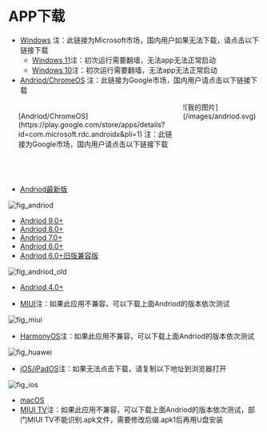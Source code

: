 # APP下载

* [Windows](https://apps.microsoft.com/store/detail/microsoft-%E8%BF%9C%E7%A8%8B%E6%A1%8C%E9%9D%A2/9WZDNCRFJ3PS) 注：此链接为Microsoft市场，国内用户如果无法下载，请点击以下链接下载
  * [Windows 11](https://tx.cec.cc/RDWeb/Pages/downloads/Microsoft_Remote_Desktop_for_Windows.AppxBundle)注：初次运行需要翻墙，无法app无法正常启动
  * [Windows 10](https://tx.cec.cc/RDWeb/Pages/downloads/Microsoft_Remote_Desktop_for_Windows.zip)注：初次运行需要翻墙，无法app无法正常启动
* [Andriod/ChromeOS](https://play.google.com/store/apps/details?id=com.microsoft.rdc.androidx&pli=1) 注：此链接为Google市场，国内用户请点击以下链接下载

<!-- ![Andriod](/download/andriod.svg) -->

<div style="display: flex; height: 150px">
  <div style="flex: 2; padding: 20px;">
  [Andriod/ChromeOS](https://play.google.com/store/apps/details?id=com.microsoft.rdc.androidx&pli=1) 注：此链接为Google市场，国内用户请点击以下链接下载
  </div>
  <div style="flex: 1; width: 150px; height: 150px">![我的图片](/images/andriod.svg)</div>
</div>



  * [Andriod最新版](https://tx.cec.cc/RDWeb/Pages/downloads/Microsoft_Remote_Desktop_for_Andriod_Latest.apk)

![fig_andriod](https://user-images.githubusercontent.com/66816440/224484683-0c0f1369-8cc8-4ba2-ac71-aeff03a06683.png)

  * [Andriod 9.0+](https://tx.cec.cc/RDWeb/Pages/downloads/Microsoft_Remote_Desktop_for_Andriod9.0.apk)
  * [Andriod 8.0+](https://tx.cec.cc/RDWeb/Pages/downloads/Microsoft_Remote_Desktop_for_Andriod8.0.apk)
  * [Andriod 7.0+](https://tx.cec.cc/RDWeb/Pages/downloads/Microsoft_Remote_Desktop_for_Andriod7.0.apk)
  * [Andriod 6.0+](https://tx.cec.cc/RDWeb/Pages/downloads/Microsoft_Remote_Desktop_for_Andriod6.0.apk)
  * [Andriod 6.0+旧版兼容版](https://tx.cec.cc/RDWeb/Pages/downloads/Microsoft_Remote_Desktop_for_Andriod_Old.apk)

![fig_andriod_old](https://user-images.githubusercontent.com/66816440/224484730-52810f5e-fe01-48f1-b145-bf928d90a23c.png)

  * [Andriod 4.0+](https://tx.cec.cc/RDWeb/Pages/downloads/Microsoft_Remote_Desktop_for_Andriod4.0.apk)

* [MIUI](https://tx.cec.cc/RDWeb/Pages/downloads/Microsoft_Remote_Desktop_for_Andriod_Latest.apk)注：如果此应用不兼容，可以下载上面Andriod的版本依次测试

![fig_miui](https://user-images.githubusercontent.com/66816440/224484763-f829508d-25d3-453e-b005-98c42af81ddc.png)

* [HarmonyOS](https://tx.cec.cc/RDWeb/Pages/downloads/Microsoft_Remote_Desktop_for_HarmonyOS.apk)注：如果此应用不兼容，可以下载上面Andriod的版本依次测试

![fig_huawei](https://user-images.githubusercontent.com/66816440/224484747-be9439c3-913c-457f-b3f0-cff22c89c13d.png)

* [iOS/iPadOS](https://apps.apple.com/cn/app/microsoft-yuan-cheng-zhuo/id714464092)注：如果无法点击下载，请复制以下地址到浏览器打开

![fig_ios](https://user-images.githubusercontent.com/66816440/224484780-cfe28b08-5e7c-43c0-a66c-db2399e2ab7a.png)

* [macOS](https://apps.apple.com/us/app/microsoft-remote-desktop/id1295203466)
* [MIUI TV](https://tx.cec.cc/RDWeb/Pages/downloads/Microsoft_Remote_Desktop_for_Andriod4.0.apk)注：如果此应用不兼容，可以下载上面Andriod的版本依次测试，部门MIUI TV不能识别.apk文件，需要修改后缀.apk1后再用U盘安装




